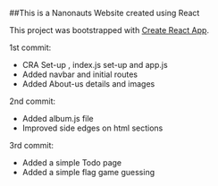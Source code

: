 ##This is a Nanonauts Website created using React
 
This project was bootstrapped with [Create React App](https://github.com/facebook/create-react-app).

1st commit:
- CRA Set-up , index.js set-up and app.js
- Added navbar and initial routes
- Added About-us details and images

2nd commit:
- Added album.js file
- Improved side edges on html sections

3rd commit:
- Added a simple Todo page
- Added a simple flag game guessing 